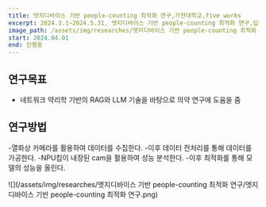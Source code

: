 ```yaml
---
title: 엣지디바이스 기반 people-counting 최적화 연구,가천대학교,five works
excerpt: 2024.3.1~2024.5.31, 엣지디바이스 기반 people-counting 최적화 연구,딥인사이트
image_path: /assets/img/researches/엣지디바이스 기반 people-counting 최적화 연구/엣지디바이스 기반 people-counting 최적화 연구.png
start: 2024.04.01
end: 진행중
---
```


## 연구목표

* 네트워크 약리학 기반의 RAG와 LLM 기술을 바탕으로 의약 연구에 도움을 줌
 
## 연구방법
-열화상 카메라를 활용하여 데이터를 수집한다.
-이후 데이터 전처리를 통해 데이터를 가공한다.
-NPU칩이 내장된 cam을 활용하여 성능 분석한다.
-이후 최적화를 통해 모델의 성능을 올린다.

![](/assets/img/researches/엣지디바이스 기반 people-counting 최적화 연구/엣지디바이스 기반 people-counting 최적화 연구.png)